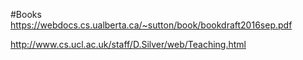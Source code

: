 #Books
https://webdocs.cs.ualberta.ca/~sutton/book/bookdraft2016sep.pdf

http://www.cs.ucl.ac.uk/staff/D.Silver/web/Teaching.html


